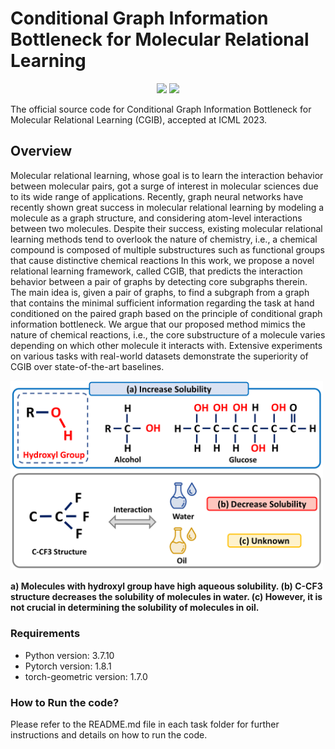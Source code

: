 # Conditional Graph Information Bottleneck for Molecular Relational Learning

<p align="center">   
    <a href="https://pytorch.org/" alt="PyTorch">
      <img src="https://img.shields.io/badge/PyTorch-%23EE4C2C.svg?e&logo=PyTorch&logoColor=white" /></a>
    <a href="https://icml.cc/" alt="Conference">
        <img src="https://img.shields.io/badge/ICML'23-brightgreen" /></a>
</p>

The official source code for Conditional Graph Information Bottleneck for Molecular Relational Learning (CGIB), accepted at ICML 2023.

## Overview
Molecular relational learning, whose goal is to learn the interaction behavior between molecular pairs, got a surge of interest in molecular sciences due to its wide range of applications.
Recently, graph neural networks have recently shown great success in molecular relational learning by modeling a molecule as a graph structure, and considering atom-level interactions between two molecules.
Despite their success, existing molecular relational learning methods tend to overlook the nature of chemistry, i.e., a chemical compound is composed of multiple substructures such as functional groups that cause distinctive chemical reactions
In this work, we propose a novel relational learning framework, called CGIB, that predicts the interaction behavior between a pair of graphs by detecting core subgraphs therein.
The main idea is, given a pair of graphs, to find a subgraph from a graph that contains the minimal sufficient information regarding the task at hand conditioned on the paired graph based on the principle of conditional graph information bottleneck.
We argue that our proposed method mimics the nature of chemical reactions, i.e., the core substructure of a molecule varies depending on which other molecule it interacts with. 
Extensive experiments on various tasks with real-world datasets demonstrate the superiority of CGIB over state-of-the-art baselines.

<img src="imgs/Figure1.png" width="500px"></img> 

**a) Molecules with hydroxyl group have high aqueous solubility. (b) C-CF3 structure decreases the solubility of molecules in water. (c) However, it is not crucial in determining the solubility of molecules in oil.**

### Requirements

- Python version: 3.7.10
- Pytorch version: 1.8.1
- torch-geometric version: 1.7.0

### How to Run the code?

Please refer to the README.md file in each task folder for further instructions and details on how to run the code.